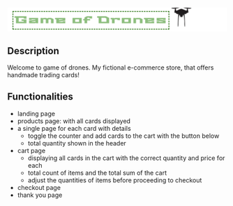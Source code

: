 ![goD Logo](public/godLogo.png)
## Description
Welcome to game of drones. My fictional e-commerce store, that offers handmade trading cards!

## Functionalities
- landing page
- products page: with all cards displayed
- a single page for each card with details
  - toggle the counter and add cards to the cart with the button below
  - total quantity shown in the header
- cart page
  - displaying all cards in the cart with the correct quantity and price for each
  - total count of items and the total sum of the cart
  - adjust the quantities of items before proceeding to checkout
- checkout page
- thank you page
